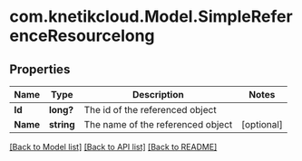 # com.knetikcloud.Model.SimpleReferenceResourcelong
## Properties

Name | Type | Description | Notes
------------ | ------------- | ------------- | -------------
**Id** | **long?** | The id of the referenced object | 
**Name** | **string** | The name of the referenced object | [optional] 

[[Back to Model list]](../README.md#documentation-for-models) [[Back to API list]](../README.md#documentation-for-api-endpoints) [[Back to README]](../README.md)

